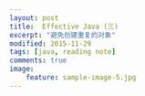 ```yaml
---
layout: post
title:  Effective Java (三)
excerpt: "避免创建重复的对象"
modified: 2015-11-29
tags: [java, reading note]
comments: true
image:
    feature: sample-image-5.jpg
---
```




